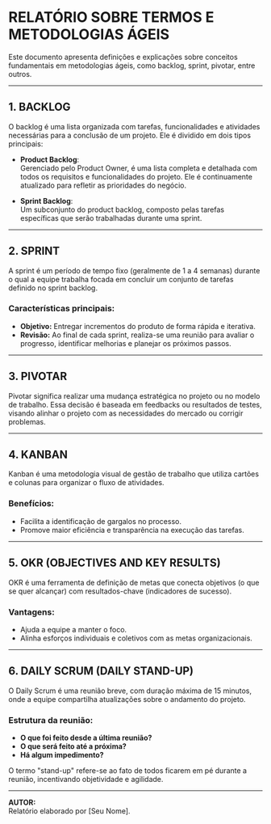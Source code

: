 # RELATÓRIO SOBRE TERMOS E METODOLOGIAS ÁGEIS  

Este documento apresenta definições e explicações sobre conceitos fundamentais em metodologias ágeis, como backlog, sprint, pivotar, entre outros.

---

## **1. BACKLOG**  
O backlog é uma lista organizada com tarefas, funcionalidades e atividades necessárias para a conclusão de um projeto. Ele é dividido em dois tipos principais:  

- **Product Backlog**:  
  Gerenciado pelo Product Owner, é uma lista completa e detalhada com todos os requisitos e funcionalidades do projeto. Ele é continuamente atualizado para refletir as prioridades do negócio.  

- **Sprint Backlog**:  
  Um subconjunto do product backlog, composto pelas tarefas específicas que serão trabalhadas durante uma sprint.

---

## **2. SPRINT**  
A sprint é um período de tempo fixo (geralmente de 1 a 4 semanas) durante o qual a equipe trabalha focada em concluir um conjunto de tarefas definido no sprint backlog.  

### Características principais:  
- **Objetivo:** Entregar incrementos do produto de forma rápida e iterativa.  
- **Revisão:** Ao final de cada sprint, realiza-se uma reunião para avaliar o progresso, identificar melhorias e planejar os próximos passos.

---

## **3. PIVOTAR**  
Pivotar significa realizar uma mudança estratégica no projeto ou no modelo de trabalho. Essa decisão é baseada em feedbacks ou resultados de testes, visando alinhar o projeto com as necessidades do mercado ou corrigir problemas.  

---

## **4. KANBAN**  
Kanban é uma metodologia visual de gestão de trabalho que utiliza cartões e colunas para organizar o fluxo de atividades.  

### Benefícios:  
- Facilita a identificação de gargalos no processo.  
- Promove maior eficiência e transparência na execução das tarefas.

---

## **5. OKR (OBJECTIVES AND KEY RESULTS)**  
OKR é uma ferramenta de definição de metas que conecta objetivos (o que se quer alcançar) com resultados-chave (indicadores de sucesso).  

### Vantagens:  
- Ajuda a equipe a manter o foco.  
- Alinha esforços individuais e coletivos com as metas organizacionais.  

---

## **6. DAILY SCRUM (DAILY STAND-UP)**  
O Daily Scrum é uma reunião breve, com duração máxima de 15 minutos, onde a equipe compartilha atualizações sobre o andamento do projeto.  

### Estrutura da reunião:  
- **O que foi feito desde a última reunião?**  
- **O que será feito até a próxima?**  
- **Há algum impedimento?**  

O termo "stand-up" refere-se ao fato de todos ficarem em pé durante a reunião, incentivando objetividade e agilidade.

---

**AUTOR:**  
Relatório elaborado por [Seu Nome].  
